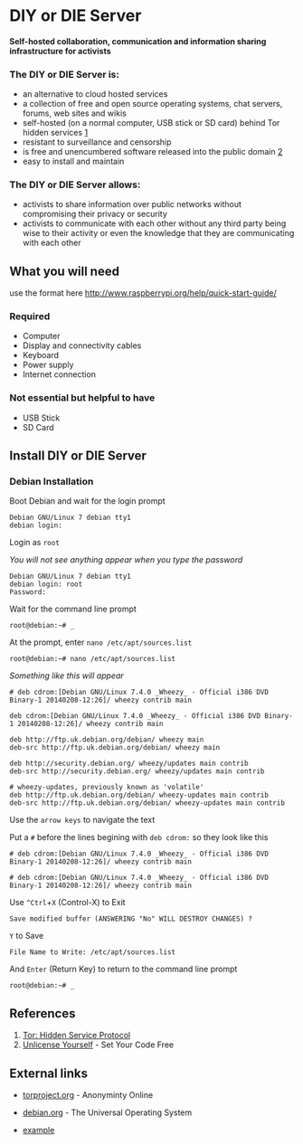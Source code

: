 # DIY or DIE Server

#### Self-hosted collaboration, communication and information sharing infrastructure for activists

### The DIY or DIE Server is:

* an alternative to cloud hosted services
* a collection of free and open source operating systems, chat servers, forums, web sites and wikis
* self-hosted (on a normal computer, USB stick or SD card) behind Tor hidden services [1](https://www.torproject.org/docs/hidden-services.html.en "Hidden Service Protocol")
* resistant to surveillance and censorship
* is free and unencumbered software released into the public domain [2](http://unlicense.org/ "unlicense.org")
* easy to install and maintain

### The DIY or DIE Server allows:

* activists to share information over public networks without compromising their privacy or security
* activists to communicate with each other without any third party being wise to their activity or even the knowledge that they are communicating with each other 

## What you will need

use the format here http://www.raspberrypi.org/help/quick-start-guide/

### Required

* Computer
* Display and connectivity cables
* Keyboard
* Power supply
* Internet connection

### Not essential but helpful to have

* USB Stick
* SD Card

## Install DIY or DIE Server

### Debian Installation

Boot Debian and wait for the login prompt
```
Debian GNU/Linux 7 debian tty1
debian login:
```
Login as `root`

*You will not see anything appear when you type the password*
```
Debian GNU/Linux 7 debian tty1
debian login: root
Password:
```
Wait for the command line prompt
```
root@debian:~# _
```
At the prompt, enter `nano /etc/apt/sources.list`
```
root@debian:~# nano /etc/apt/sources.list
```
*Something like this will appear*
```
# deb cdrom:[Debian GNU/Linux 7.4.0 _Wheezy_ - Official i386 DVD Binary-1 20140208-12:26]/ wheezy contrib main

deb cdrom:[Debian GNU/Linux 7.4.0 _Wheezy_ - Official i386 DVD Binary-1 20140208-12:26]/ wheezy contrib main

deb http://ftp.uk.debian.org/debian/ wheezy main
deb-src http://ftp.uk.debian.org/debian/ wheezy main

deb http://security.debian.org/ wheezy/updates main contrib
deb-src http://security.debian.org/ wheezy/updates main contrib

# wheezy-updates, previously known as 'volatile'
deb http://ftp.uk.debian.org/debian/ wheezy-updates main contrib
deb-src http://ftp.uk.debian.org/debian/ wheezy-updates main contrib
```
Use the `arrow keys` to navigate the text

Put a `#` before the lines begining with `deb cdrom:` so they look like this
```
# deb cdrom:[Debian GNU/Linux 7.4.0 _Wheezy_ - Official i386 DVD Binary-1 20140208-12:26]/ wheezy contrib main

# deb cdrom:[Debian GNU/Linux 7.4.0 _Wheezy_ - Official i386 DVD Binary-1 20140208-12:26]/ wheezy contrib main
```
Use `^Ctrl`+`X` (Control-X) to Exit
```
Save modified buffer (ANSWERING "No" WILL DESTROY CHANGES) ?  
```
`Y` to Save 
```
File Name to Write: /etc/apt/sources.list
```
And `Enter` (Return Key) to return to the command line prompt
```
root@debian:~# _
```

## References

1. [Tor: Hidden Service Protocol](https://www.torproject.org/docs/hidden-services.html.en "Hidden Service Protocol")
2. [Unlicense Yourself](http://unlicense.org/ "unlicense.org") - Set Your Code Free

## External links

* [torproject.org](https://www.torproject.org/ "torpropject.org") - Anonyminty Online
* [debian.org](http://www.debian.org/ "debian.org") - The Universal Operating System

* [example](http://url.com/ "Title")

